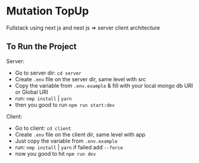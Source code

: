 # Mutation TopUp

Fullstack using next js and nest js => server client architecture

## To Run the Project

Server:

- Go to server dir: `cd server`
- Create `.env` file on the server dir, same level with src
- Copy the variable from `.env.example` & fill with your local mongo db URI or Global URI
- run: `nmp install` | `yarn`
- then you good to run `npm run start:dev`

Client:

- Go to client: `cd client`
- Create `.env` file on the client dir, same level with app
- Just copy the variable from `.env.example`
- run: `nmp install` | `yarn` if failed add `--force`
- now you good to hit `npm run dev`
